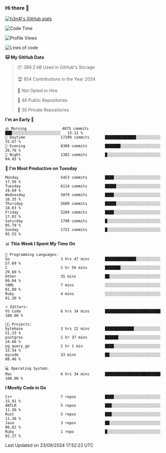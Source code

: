 ### Hi there 👋

[![h3n4l's GitHub stats](https://github-readme-stats.vercel.app/api?username=h3n4l&count_private=true&show_icons=true&theme=radical)](https://github.com/h3n4l/github-readme-stats)

<!--START_SECTION:waka-->
![Code Time](http://img.shields.io/badge/Code%20Time-1%2C941%20hrs%2025%20mins-blue)

![Profile Views](http://img.shields.io/badge/Profile%20Views-8-blue)

![Lines of code](https://img.shields.io/badge/From%20Hello%20World%20I%27ve%20Written-11.9%20million%20lines%20of%20code-blue)

**🐱 My GitHub Data** 

> 📦 389.2 kB Used in GitHub's Storage 
 > 
> 🏆 954 Contributions in the Year 2024
 > 
> 🚫 Not Opted to Hire
 > 
> 📜 46 Public Repositories 
 > 
> 🔑 30 Private Repositories 
 > 
**I'm an Early 🐤** 

```text
🌞 Morning                4075 commits        ███░░░░░░░░░░░░░░░░░░░░░░   13.12 % 
🌆 Daytime                17289 commits       ██████████████░░░░░░░░░░░   55.67 % 
🌃 Evening                8309 commits        ███████░░░░░░░░░░░░░░░░░░   26.76 % 
🌙 Night                  1382 commits        █░░░░░░░░░░░░░░░░░░░░░░░░   04.45 % 
```
📅 **I'm Most Productive on Tuesday** 

```text
Monday                   5453 commits        ████░░░░░░░░░░░░░░░░░░░░░   17.56 % 
Tuesday                  6114 commits        █████░░░░░░░░░░░░░░░░░░░░   19.69 % 
Wednesday                5079 commits        ████░░░░░░░░░░░░░░░░░░░░░   16.35 % 
Thursday                 5600 commits        █████░░░░░░░░░░░░░░░░░░░░   18.03 % 
Friday                   5289 commits        ████░░░░░░░░░░░░░░░░░░░░░   17.03 % 
Saturday                 1798 commits        █░░░░░░░░░░░░░░░░░░░░░░░░   05.79 % 
Sunday                   1722 commits        █░░░░░░░░░░░░░░░░░░░░░░░░   05.55 % 
```


📊 **This Week I Spent My Time On** 

```text
💬 Programming Languages: 
Go                       3 hrs 47 mins       ██████████████░░░░░░░░░░░   57.69 % 
C                        1 hr 56 mins        ███████░░░░░░░░░░░░░░░░░░   29.60 % 
Other                    35 mins             ██░░░░░░░░░░░░░░░░░░░░░░░   09.04 % 
YAML                     7 mins              ░░░░░░░░░░░░░░░░░░░░░░░░░   01.80 % 
Ruby                     4 mins              ░░░░░░░░░░░░░░░░░░░░░░░░░   01.20 % 

🔥 Editors: 
VS Code                  6 hrs 34 mins       █████████████████████████   100.00 % 

🐱‍💻 Projects: 
bytebase                 3 hrs 22 mins       █████████████░░░░░░░░░░░░   51.33 % 
postgres                 1 hr 37 mins        ██████░░░░░░░░░░░░░░░░░░░   24.66 % 
pg_query_go              1 hr 1 min          ████░░░░░░░░░░░░░░░░░░░░░   15.54 % 
mycode                   33 mins             ██░░░░░░░░░░░░░░░░░░░░░░░   08.46 % 

💻 Operating System: 
Mac                      6 hrs 34 mins       █████████████████████████   100.00 % 
```

**I Mostly Code in Go** 

```text
C++                      7 repos             ████░░░░░░░░░░░░░░░░░░░░░   15.91 % 
ANTLR                    5 repos             ███░░░░░░░░░░░░░░░░░░░░░░   11.36 % 
Rust                     5 repos             ███░░░░░░░░░░░░░░░░░░░░░░   11.36 % 
Java                     3 repos             ██░░░░░░░░░░░░░░░░░░░░░░░   06.82 % 
Ruby                     1 repo              █░░░░░░░░░░░░░░░░░░░░░░░░   02.27 % 
```




 Last Updated on 23/09/2024 17:52:22 UTC
<!--END_SECTION:waka-->

